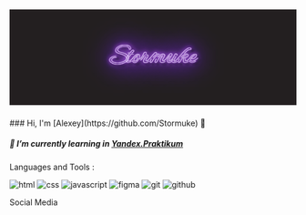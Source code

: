 ![stormuke](./assets/stormuke.gif) 
---

<div class="container">### Hi, I'm
[Alexey](https://github.com/Stormuke) 👋</div>

##### :rocket:  I’m currently learning in [Yandex.Praktikum](https://practicum.yandex.ru/)


Languages and Tools :

![html](https://img.shields.io/badge/HTML5-090909?style=flat-square&logo=html5)
![css](https://img.shields.io/badge/CSS3-090909?style=flat-square&logo=css3)
![javascript](https://img.shields.io/badge/JavaScript-090909?style=flat-square&logo=javascript)
![figma](https://img.shields.io/badge/Figma-090909?style=flat-square&logo=figma)
![git](https://img.shields.io/badge/Git-090909?style=flat-square&logo=git)
![github](https://img.shields.io/badge/GitHub-090909?style=flat-square&logo=github)

Social Media
